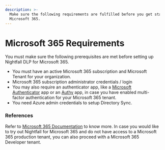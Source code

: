 ```yaml
---
description: >-
  Make sure the following requirements are fulfilled before you get started with
  Microsoft 365.
---
```


# Microsoft 365 Requirements

You must make sure the following prerequisites are met before setting up Nightfall DLP for Microsoft 365.

* You must have an active Microsoft 365 subscription and Microsoft Tenant for your organization.&#x20;
* Microsoft 365 subscription administrator credentials / login
* You may also require an authenticator app, like a [Microsoft Authenticator](https://support.microsoft.com/en-us/account-billing/download-and-install-the-microsoft-authenticator-app-351498fc-850a-45da-b7b6-27e523b8702a) app or an [Authy](https://authy.com) app,  in case you have enabled multi-factor authentication for your Microsoft 365 tenant.
* You need Azure admin credentials to setup Directory Sync.&#x20;

### References

Refer to [Microsoft 365 Documentation](https://learn.microsoft.com/en-us/microsoft-365/?view=o365-worldwide) to know more. In case you would like to try out Nightfall for Microsoft 365 and do not have access to a Microsoft 365 production tenant, you can also proceed with a Microsoft 365 Developer tenant.
